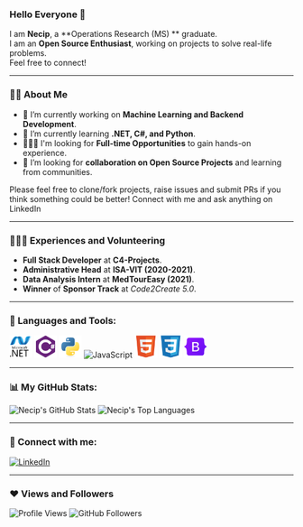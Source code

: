 ### Hello Everyone 👋

I am **Necip**, a **Operations Research (MS) ** graduate.  
I am an **Open Source Enthusiast**, working on projects to solve real-life problems.  
Feel free to connect!  

---

### 🙋‍♂️ About Me
- 🔭 I’m currently working on **Machine Learning and Backend Development**.
- 🌱 I’m currently learning **.NET, C#, and Python**.
- 👩🏻‍🎓 I'm looking for **Full-time Opportunities** to gain hands-on experience.
- 👯 I’m looking for **collaboration on Open Source Projects** and learning from communities.

Please feel free to clone/fork projects, raise issues and submit PRs if you think something could be better!
Connect with me and ask anything on LinkedIn  

---

### 👩🏻‍🎓 Experiences and Volunteering
- **Full Stack Developer** at **C4-Projects**.
- **Administrative Head** at **ISA-VIT (2020-2021)**.
- **Data Analysis Intern** at **MedTourEasy (2021)**.
- **Winner** of **Sponsor Track** at *Code2Create 5.0*.

---

### 🚀 Languages and Tools:
<p align="left">
  <img src="https://github.com/devicons/devicon/blob/v2.16.0/icons/dot-net/dot-net-original-wordmark.svg" height="40" width="40" alt=".NET"/>
  <img src="https://github.com/devicons/devicon/blob/v2.16.0/icons/csharp/csharp-plain.svg" height="40" width="40" alt="C#"/>
  <img src="https://github.com/devicons/devicon/blob/v2.16.0/icons/python/python-original.svg" height="40" width="40" alt="Python"/>
  <img src="https://cdn.jsdelivr.net/gh/devicons/devicon/icons/javascript/javascript-original.svg" height="40" width="40" alt="JavaScript"/>
  <img src="https://github.com/devicons/devicon/blob/v2.16.0/icons/html5/html5-original.svg" height="40" width="40" alt="HTML"/>
  <img src="https://github.com/devicons/devicon/blob/v2.16.0/icons/css3/css3-original.svg" height="40" width="40" alt="CSS"/>
  <img src="https://github.com/devicons/devicon/blob/v2.16.0/icons/bootstrap/bootstrap-original.svg" height="40" width="40" alt="Bootstrap"/>
</p>

---

### 📊 My GitHub Stats:
<p align="left">
  <img src="https://github-readme-stats.vercel.app/api?username=airnec&show_icons=true&theme=tokyonight" alt="Necip's GitHub Stats"/>
  <img src="https://github-readme-stats.vercel.app/api/top-langs/?username=airnec&layout=compact&theme=tokyonight" alt="Necip's Top Languages"/>
</p>

---

### 🤝 Connect with me:
[![LinkedIn](https://img.shields.io/badge/-Necip-blue?style=flat-square&logo=Linkedin&logoColor=white&link=https://www.linkedin.com/in/necip-d-5283aa292/)](https://www.linkedin.com/in/necip-d-5283aa292/)

---

### ❤ Views and Followers
![Profile Views](https://komarev.com/ghpvc/?username=airnec&style=flat-square)
![GitHub Followers](https://img.shields.io/github/followers/airnec?style=flat-square)
